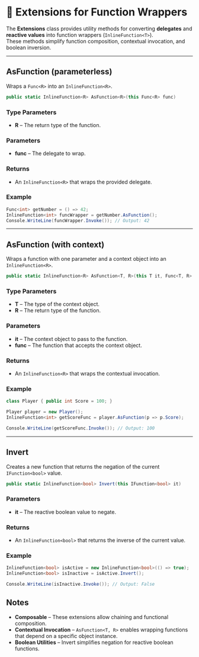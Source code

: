 # 🧩 Extensions for Function Wrappers

The **Extensions** class provides utility methods for converting **delegates** and **reactive values** into function wrappers (`InlineFunction<T>`).  
These methods simplify function composition, contextual invocation, and boolean inversion.

---

## AsFunction (parameterless)

Wraps a `Func<R>` into an `InlineFunction<R>`.

```csharp
public static InlineFunction<R> AsFunction<R>(this Func<R> func)
```
### Type Parameters
- **R** – The return type of the function.
### Parameters
- **func** – The delegate to wrap.
### Returns
- An `InlineFunction<R>` that wraps the provided delegate.
### Example
```csharp
Func<int> getNumber = () => 42;
InlineFunction<int> funcWrapper = getNumber.AsFunction();
Console.WriteLine(funcWrapper.Invoke()); // Output: 42
```
---
## AsFunction (with context)
Wraps a function with one parameter and a context object into an `InlineFunction<R>`.
```csharp
public static InlineFunction<R> AsFunction<T, R>(this T it, Func<T, R> func)
```
### Type Parameters
- **T** – The type of the context object.
- **R** – The return type of the function.
### Parameters
- **it** – The context object to pass to the function.
- **func** – The function that accepts the context object.
### Returns
- An `InlineFunction<R>` that wraps the contextual invocation.
### Example
```csharp
class Player { public int Score = 100; }

Player player = new Player();
InlineFunction<int> getScoreFunc = player.AsFunction(p => p.Score);

Console.WriteLine(getScoreFunc.Invoke()); // Output: 100
```
---
## Invert
Creates a new function that returns the negation of the current `IFunction<bool>` value.
```csharp
public static InlineFunction<bool> Invert(this IFunction<bool> it)
```
### Parameters
- **it** – The reactive boolean value to negate.
### Returns
- An `InlineFunction<bool>` that returns the inverse of the current value.
### Example
```csharp
InlineFunction<bool> isActive = new InlineFunction<bool>(() => true);
InlineFunction<bool> isInactive = isActive.Invert();

Console.WriteLine(isInactive.Invoke()); // Output: False
```
## Notes
- **Composable** – These extensions allow chaining and functional composition.
- **Contextual Invocation** – `AsFunction<T, R>` enables wrapping functions that depend on a specific object instance.
- **Boolean Utilities** – Invert simplifies negation for reactive boolean functions.